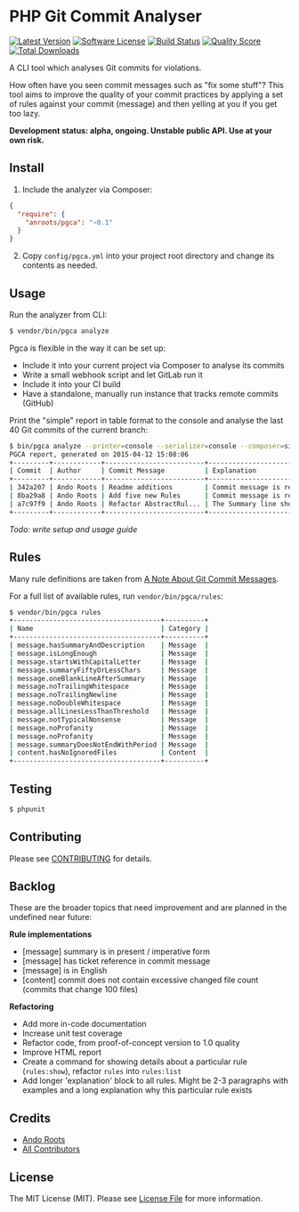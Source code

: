 # PHP Git Commit Analyser

[![Latest Version](https://img.shields.io/github/release/anroots/pgca.svg?style=flat-square)](https://github.com/anroots/pgca/releases)
[![Software License](https://img.shields.io/badge/license-MIT-brightgreen.svg?style=flat-square)](LICENSE.md)
[![Build Status](https://img.shields.io/travis/anroots/pgca/master.svg?style=flat-square)](https://travis-ci.org/anroots/pgca)
[![Quality Score](https://img.shields.io/sensiolabs/i/83f5f769-be6c-4913-8de3-086b07d45e61.svg)](https://insight.sensiolabs.com/projects/83f5f769-be6c-4913-8de3-086b07d45e61)
[![Total Downloads](https://img.shields.io/packagist/dt/anroots/pgca.svg?style=flat-square)](https://packagist.org/packages/anroots/pgca)

A CLI tool which analyses Git commits for violations.

How often have you seen commit messages such as "fix some stuff"? This tool aims to improve the quality of
your commit practices by applying a set of rules against your commit (message) and then yelling at you if you get too lazy.

**Development status: alpha, ongoing. Unstable public API. Use at your own risk.**

## Install

1. Include the analyzer via Composer:

```json
{ 
  "require": {
    "anroots/pgca": "~0.1"
  }
}
```

2. Copy `config/pgca.yml` into your project root directory and change its contents as needed.

## Usage

Run the analyzer from CLI:

```bash
$ vendor/bin/pgca analyze
```

Pgca is flexible in the way it can be set up:

- Include it into your current project via Composer to analyse its commits
- Write a small webhook script and let GitLab run it
- Include it into your CI build
- Have a standalone, manually run instance that tracks remote commits (GitHub)


Print the "simple" report in table format to the console and analyse the last 40 Git commits of the current branch:

```bash
$ bin/pgca analyze --printer=console --serializer=console --composer=simple --revision=HEAD~40..HEAD                                                                                       1 ↵
PGCA report, generated on 2015-04-12 15:08:06
+---------+------------+-------------------------+--------------------------------------------------+
| Commit  | Author     | Commit Message          | Explanation                                      |
+---------+------------+-------------------------+--------------------------------------------------+
| 342a207 | Ando Roots | Readme additions        | Commit message is really short                   |
| 8ba29a8 | Ando Roots | Add five new Rules      | Commit message is really short                   |
| a7c97f9 | Ando Roots | Refactor AbstractRul... | The Summary line should be 50 or less characters |
+---------+------------+-------------------------+--------------------------------------------------+
```

_Todo: write setup and usage guide_


## Rules

Many rule definitions are taken from [A Note About Git Commit Messages](http://tbaggery.com/2008/04/19/a-note-about-git-commit-messages.html).

For a full list of available rules, run `vendor/bin/pgca/rules`:

```bash
$ vendor/bin/pgca rules
+-------------------------------------+----------+
| Name                                | Category |
+-------------------------------------+----------+
| message.hasSummaryAndDescription    | Message  |
| message.isLongEnough                | Message  |
| message.startsWithCapitalLetter     | Message  |
| message.summaryFiftyOrLessChars     | Message  |
| message.oneBlankLineAfterSummary    | Message  |
| message.noTrailingWhitespace        | Message  |
| message.noTrailingNewline           | Message  |
| message.noDoubleWhitespace          | Message  |
| message.allLinesLessThanThreshold   | Message  |
| message.notTypicalNonsense          | Message  |
| message.noProfanity                 | Message  |
| message.noProfanity                 | Message  |
| message.summaryDoesNotEndWithPeriod | Message  |
| content.hasNoIgnoredFiles           | Content  |
+-------------------------------------+----------+
```

## Testing

``` bash
$ phpunit
```

## Contributing

Please see [CONTRIBUTING](CONTRIBUTING.md) for details.

## Backlog

These are the broader topics that need improvement and are planned in the undefined near future:

**Rule implementations**

- [message] summary is in present / imperative form
- [message] has ticket reference in commit message
- [message] is in English
- [content] commit does not contain excessive changed file count (commits that change 100 files)

**Refactoring**

- Add more in-code documentation
- Increase unit test coverage
- Refactor code, from proof-of-concept version to 1.0 quality
- Improve HTML report
- Create a command for showing details about a particular rule (`rules:show`), refactor `rules` into `rules:list`
- Add longer 'explanation' block to all rules. Might be 2-3 paragraphs with examples and a long explanation why this particular rule exists

## Credits

- [Ando Roots](https://github.com/anroots)
- [All Contributors](../../contributors)

## License

The MIT License (MIT). Please see [License File](LICENSE.md) for more information.
